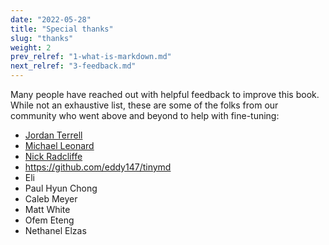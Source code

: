 ```yaml
---
date: "2022-05-28"
title: "Special thanks"
slug: "thanks"
weight: 2
prev_relref: "1-what-is-markdown.md"
next_relref: "3-feedback.md"
---
```


Many people have reached out with helpful feedback to improve this book. While 
not an exhaustive list, these are some of the folks from our community who went 
above and beyond to help with fine-tuning:

- [Jordan Terrell](http://www.jordanterrell.com/)
- [Michael Leonard](http://mikelnrd.com/)
- [Nick Radcliffe](http://stochasticsolutions.com)
- https://github.com/eddy147/tinymd
- Eli
- Paul Hyun Chong
- Caleb Meyer
- Matt White
- Ofem Eteng 
- Nethanel Elzas

